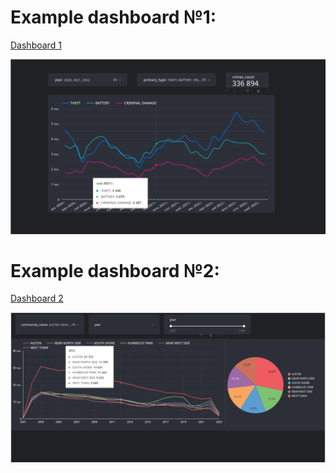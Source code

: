 # Example dashboard №1:

[Dashboard 1](https://lookerstudio.google.com/reporting/a71b8ee4-252f-4c75-9bfa-4ce8e7e11ec9)

![img.png](../docs/poc/gcp/dashboard_1.png)

# Example dashboard №2:

[Dashboard 2](https://lookerstudio.google.com/reporting/3546551a-421e-4810-b918-0e385eaec764)

![img.png](../docs/poc/gcp/dashboard_2.png)

